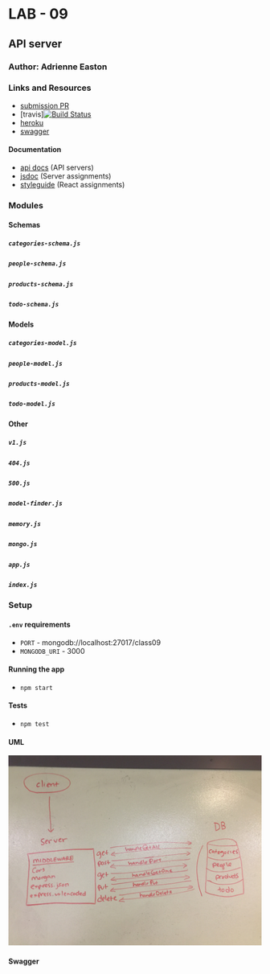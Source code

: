 # LAB - 09

## API server

### Author: Adrienne Easton

### Links and Resources
* [submission PR](https://github.com/401-advanced-javascript-aeaston/lab-09-apiserver/pull/2)
* [travis][![Build Status](https://travis-ci.com/401-advanced-javascript-aeaston/lab-09-apiserver.svg?branch=master)](https://travis-ci.com/401-advanced-javascript-aeaston/lab-09-apiserver)
* [heroku](https://ae-lab-09-api-server.herokuapp.com/docs)
* [swagger]()

#### Documentation
* [api docs](http://xyz.com) (API servers)
* [jsdoc](http://xyz.com) (Server assignments)
* [styleguide](http://xyz.com) (React assignments)

### Modules

#### Schemas

##### `categories-schema.js`
##### `people-schema.js`
##### `products-schema.js`
##### `todo-schema.js`

#### Models

##### `categories-model.js`
##### `people-model.js`
##### `products-model.js`
##### `todo-model.js`

#### Other

##### `v1.js`
##### `404.js`
##### `500.js`
##### `model-finder.js`
##### `memory.js`
##### `mongo.js`
##### `app.js`
##### `index.js`

### Setup
#### `.env` requirements
* `PORT` - mongodb://localhost:27017/class09
* `MONGODB_URI` - 3000

#### Running the app
* `npm start`
  
#### Tests
* `npm test`

#### UML
![UML photo](./asset/lab9pic.jpg)

#### Swagger